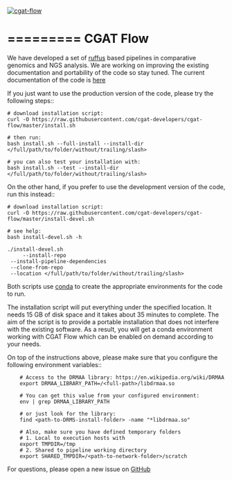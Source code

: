 [![cgat-flow](https://github.com/cgat-developers/cgat-flow/actions/workflows/cgatflow_python.yml/badge.svg)](https://github.com/cgat-developers/cgat-flow/actions/workflows/cgatflow_python.yml)

=========
CGAT Flow
=========

We have developed a set of [ruffus](http://www.ruffus.org.uk) based pipelines in comparative genomics and NGS analysis. We are working on improving the
existing documentation and portability of the code so stay tuned. The current documentation of the code is
[here](https://www.cgat.org/downloads/public/cgatpipelines/documentation/)

If you just want to use the production version of the code, please try the following steps::

    # download installation script:
    curl -O https://raw.githubusercontent.com/cgat-developers/cgat-flow/master/install.sh

    # then run:
    bash install.sh --full-install --install-dir </full/path/to/folder/without/trailing/slash>
    
    # you can also test your installation with:
    bash install.sh --test --install-dir </full/path/to/folder/without/trailing/slash>

On the other hand, if you prefer to use the development version of the code, run this instead::

    # download installation script:
    curl -O https://raw.githubusercontent.com/cgat-developers/cgat-flow/master/install-devel.sh

    # see help:
    bash install-devel.sh -h

    ./install-devel.sh
    	 --install-repo
	 --install-pipeline-dependencies
	 --clone-from-repo
	 --location </full/path/to/folder/without/trailing/slash>

Both scripts use [conda](https://conda.io) to create the appropriate environments for the code to run.

The installation script will put everything under the specified location. It needs 15 GB of disk space and it takes about
35 minutes to complete. The aim of the script is to provide a portable installation that does not interfere with the existing
software. As a result, you will get a conda environment working with CGAT Flow which can be enabled on demand according to your
needs.

On top of the instructions above, please make sure that you configure the following environment variables::

        # Access to the DRMAA library: https://en.wikipedia.org/wiki/DRMAA
        export DRMAA_LIBRARY_PATH=/<full-path>/libdrmaa.so

        # You can get this value from your configured environment:
        env | grep DRMAA_LIBRARY_PATH

        # or just look for the library:
        find <path-to-DRMS-install-folder> -name "*libdrmaa.so"

        # Also, make sure you have defined temporary folders
        # 1. Local to execution hosts with
        export TMPDIR=/tmp
        # 2. Shared to pipeline working directory
        export SHARED_TMPDIR=/<path-to-network-folder>/scratch

For questions, please open a new issue on
[GitHub](https://github.com/cgat-developers/cgat-flow/issues)



